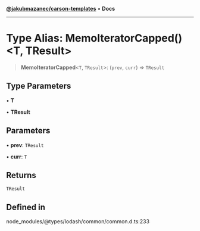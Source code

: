 [**@jakubmazanec/carson-templates**](../../../README.md) • **Docs**

---

# Type Alias: MemoIteratorCapped()\<T, TResult\>

> **MemoIteratorCapped**\<`T`, `TResult`\>: (`prev`, `curr`) => `TResult`

## Type Parameters

• **T**

• **TResult**

## Parameters

• **prev**: `TResult`

• **curr**: `T`

## Returns

`TResult`

## Defined in

node_modules/@types/lodash/common/common.d.ts:233
